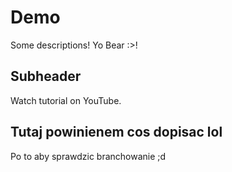 # Demo

Some descriptions! Yo Bear :>!

## Subheader

Watch tutorial on YouTube.

## Tutaj powinienem cos dopisac lol

Po to aby sprawdzic branchowanie ;d 